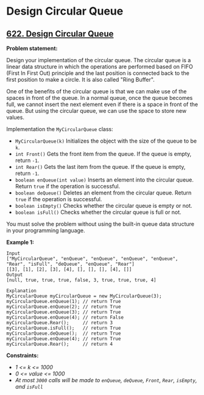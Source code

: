 # Design Circular Queue

## [622. Design Circular Queue](https://leetcode.com/problems/design-circular-queue/)

**Problem statement:**

Design your implementation of the circular queue. The circular queue is a linear data structure in which the operations are performed based on FIFO (First In First Out) principle and the last position is connected back to the first position to make a circle. It is also called "Ring Buffer".

One of the benefits of the circular queue is that we can make use of the spaces in front of the queue. In a normal queue, once the queue becomes full, we cannot insert the next element even if there is a space in front of the queue. But using the circular queue, we can use the space to store new values.

Implementation the `MyCircularQueue` class:

* `MyCircularQueue(k)` Initializes the object with the size of the queue to be `k`.
* `int Front()` Gets the front item from the queue. If the queue is empty, return `-1`.
* `int Rear()` Gets the last item from the queue. If the queue is empty, return `-1`.
* `boolean enQueue(int value)` Inserts an element into the circular queue. Return `true` if the operation is successful.
* `boolean deQueue()` Deletes an element from the circular queue. Return `true` if the operation is successful.
* `boolean isEmpty()` Checks whether the circular queue is empty or not.
* `boolean isFull()` Checks whether the circular queue is full or not.

You must solve the problem without using the built-in queue data structure in your programming language.

**Example 1:**

```
Input
["MyCircularQueue", "enQueue", "enQueue", "enQueue", "enQueue", "Rear", "isFull", "deQueue", "enQueue", "Rear"]
[[3], [1], [2], [3], [4], [], [], [], [4], []]
Output
[null, true, true, true, false, 3, true, true, true, 4]

Explanation
MyCircularQueue myCircularQueue = new MyCircularQueue(3);
myCircularQueue.enQueue(1); // return True
myCircularQueue.enQueue(2); // return True
myCircularQueue.enQueue(3); // return True
myCircularQueue.enQueue(4); // return False
myCircularQueue.Rear();     // return 3
myCircularQueue.isFull();   // return True
myCircularQueue.deQueue();  // return True
myCircularQueue.enQueue(4); // return True
myCircularQueue.Rear();     // return 4
```

**Constraints:**

* *1 <= k <= 1000*
* *0 <= value <= 1000*
* *At most `3000` calls will be made to `enQueue`, `deQueue`, `Front`, `Rear`, `isEmpty`, and `isFull`*
